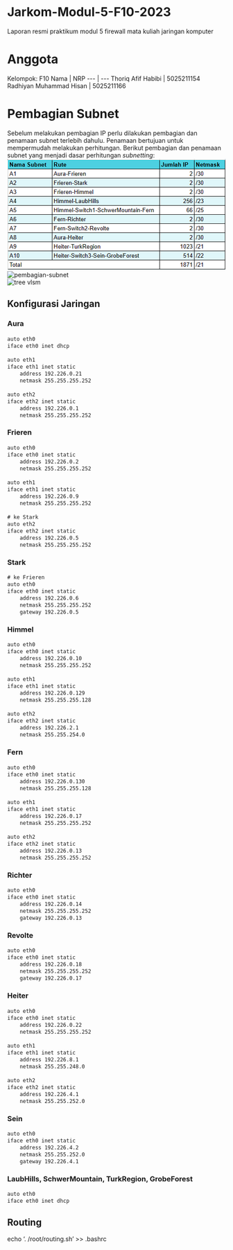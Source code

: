 # Jarkom-Modul-5-F10-2023
Laporan resmi praktikum modul 5 firewall mata kuliah jaringan komputer

# Anggota
Kelompok: F10
Nama | NRP
--- | ---
Thoriq Afif Habibi | 5025211154
Radhiyan Muhammad Hisan | 5025211166

# Pembagian Subnet
Sebelum melakukan pembagian IP perlu dilakukan pembagian dan penamaan subnet terlebih dahulu. Penamaan bertujuan untuk mempermudah melakukan perhitungan. Berikut pembagian dan penamaan subnet yang menjadi dasar perhitungan _subnetting_:<br>
![tabel-subnet](./img/tabel-subnet.png)<br>
![pembagian-subnet](./img/subnet.jpeg)<br>
![tree vlsm](./F10_Tree-VLSM.jpg)

## Konfigurasi Jaringan
### Aura
```
auto eth0
iface eth0 inet dhcp

auto eth1
iface eth1 inet static
	address 192.226.0.21
	netmask 255.255.255.252

auto eth2
iface eth2 inet static
	address 192.226.0.1
	netmask 255.255.255.252
```

### Frieren
```
auto eth0
iface eth0 inet static
	address 192.226.0.2
	netmask 255.255.255.252

auto eth1
iface eth1 inet static
	address 192.226.0.9
	netmask 255.255.255.252

# ke Stark
auto eth2
iface eth2 inet static
	address 192.226.0.5
	netmask 255.255.255.252
```

### Stark
```
# ke Frieren
auto eth0
iface eth0 inet static
	address 192.226.0.6
	netmask 255.255.255.252
	gateway 192.226.0.5
```

### Himmel
```
auto eth0
iface eth0 inet static
	address 192.226.0.10
	netmask 255.255.255.252

auto eth1
iface eth1 inet static
	address 192.226.0.129
	netmask 255.255.255.128

auto eth2
iface eth2 inet static
	address 192.226.2.1
	netmask 255.255.254.0
```

### Fern
```
auto eth0
iface eth0 inet static
	address 192.226.0.130
	netmask 255.255.255.128

auto eth1
iface eth1 inet static
	address 192.226.0.17
	netmask 255.255.255.252

auto eth2
iface eth2 inet static
	address 192.226.0.13
	netmask 255.255.255.252
```

### Richter
```
auto eth0
iface eth0 inet static
	address 192.226.0.14
	netmask 255.255.255.252
	gateway 192.226.0.13
```

### Revolte
```
auto eth0
iface eth0 inet static
	address 192.226.0.18
	netmask 255.255.255.252
	gateway 192.226.0.17
```

### Heiter
```
auto eth0
iface eth0 inet static
	address 192.226.0.22
	netmask 255.255.255.252

auto eth1
iface eth1 inet static
	address 192.226.8.1
	netmask 255.255.248.0

auto eth2
iface eth2 inet static
	address 192.226.4.1
	netmask 255.255.252.0
```

### Sein
```
auto eth0
iface eth0 inet static
	address 192.226.4.2
	netmask 255.255.252.0
	gateway 192.226.4.1
```

### LaubHills, SchwerMountain, TurkRegion, GrobeForest
```
auto eth0
iface eth0 inet dhcp
```

## Routing
echo ‘. /root/routing.sh’ >> .bashrc